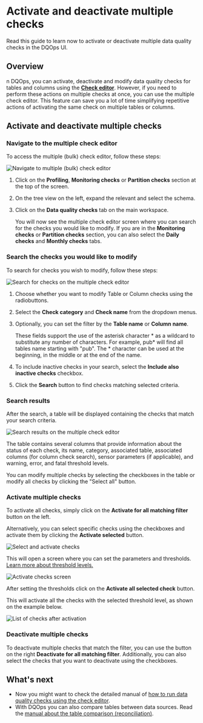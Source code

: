 # Activate and deactivate multiple checks
Read this guide to learn now to activate or deactivate multiple data quality checks in the DQOps UI.

## Overview

n DQOps, you can activate, deactivate and modify data quality checks for tables and columns using the [**Check editor**](../dqo-concepts/dqops-user-interface-overview.md#check-editor).
However, if you need to perform these actions on multiple checks at once, you can use the multiple check editor.
This feature can save you a lot of time simplifying repetitive actions of activating the same check on multiple 
tables or columns.

## Activate and deactivate multiple checks

### **Navigate to the multiple check editor**

To access the multiple (bulk) check editor, follow these steps:

![Navigate to multiple (bulk) check editor](https://dqops.com/docs/images/working-with-dqo/activate-and-deactivate-multiple-checks/navigate-to-multiple-check-editor.png)

1. Click on the **Profiling**, **Monitoring checks** or **Partition checks** section at the top of the screen.

2. On the tree view on the left, expand the relevant and select the schema.

3. Click on the **Data quality checks** tab on the main workspace.

   You will now see the multiple check editor screen where you can search for the checks you would like to modify.
   If you are in the **Monitoring checks** or **Partition checks** section, you can also select the **Daily checks**
   and **Monthly checks** tabs.

### **Search the checks you would like to modify**

To search for checks you wish to modify, follow these steps:

![Search for checks on the multiple check editor](https://dqops.com/docs/images/working-with-dqo/activate-and-deactivate-multiple-checks/search-for-checks.png)


1. Choose whether you want to modify Table or Column checks using the radiobuttons.
2. Select the **Check category** and **Check name** from the dropdown menus.
3. Optionally, you can set the filter by the **Table name** or **Column name**.

   These fields support the use of the asterisk character * as a wildcard to substitute any number of characters.
   For example, pub* will find all tables name starting with "pub". The *
   character can be used at the beginning, in the middle or at the end of the name.

4. To include inactive checks in your search, select the **Include also inactive checks** checkbox.

5. Click the **Search** button to find checks matching selected criteria.

### **Search results**

After the search, a table will be displayed containing the checks that match your search criteria.

![Search results on the multiple check editor](https://dqops.com/docs/images/working-with-dqo/activate-and-deactivate-multiple-checks/search-results.png)

The table contains several columns that provide information about the status of each check, its name, category, 
associated table, associated columns (for column check search), sensor parameters (if applicable), and warning, error, and fatal threshold levels.

You can modify multiple checks by selecting the checkboxes in the table or modify all checks by clicking the "Select all" button.

### **Activate multiple checks**

To activate all checks, simply click on the **Activate for all matching filter** button on the left. 

Alternatively, you can select specific checks using the checkboxes and activate them by clicking the **Activate selected** button. 

![Select and activate checks](https://dqops.com/docs/images/working-with-dqo/activate-and-deactivate-multiple-checks/select-and-activate-checks.png)

This will open a screen where you can set the parameters and thresholds. [Learn more about threshold levels.](../dqo-concepts/definition-of-data-quality-checks/index.md#issue-severity-levels)

![Activate checks screen](https://dqops.com/docs/images/working-with-dqo/activate-and-deactivate-multiple-checks/activate-checks.png)

After setting the thresholds click on the **Activate all selected check** button. 

This will activate all the checks with the selected threshold level, as shown on the example below. 

![List of checks after activation](https://dqops.com/docs/images/working-with-dqo/activate-and-deactivate-multiple-checks/checks-after-activation1.png)


### **Deactivate multiple checks**

To deactivate multiple checks that match the filter, you can use the button on the right **Deactivate for all matching filter**.
Additionally, you can also select the checks that you want to deactivate using the checkboxes.


## What's next

- Now you might want to check the detailed manual of [how to run data quality checks using the check editor](run-data-quality-checks.md). 
- With DQOps you can also compare tables between data sources. Read the [manual about the table comparison (reconciliation)](compare-tables-between-data-sources.md).